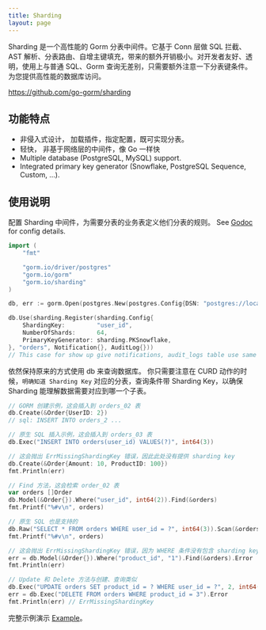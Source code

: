 ```yaml
---
title: Sharding
layout: page
---
```


Sharding 是一个高性能的 Gorm 分表中间件。它基于 Conn 层做 SQL 拦截、AST 解析、分表路由、自增主键填充，带来的额外开销极小。对开发者友好、透明，使用上与普通 SQL、Gorm 查询无差别，只需要额外注意一下分表键条件。 为您提供高性能的数据库访问。

https://github.com/go-gorm/sharding

## 功能特点

- 非侵入式设计， 加载插件，指定配置，既可实现分表。
- 轻快， 非基于网络层的中间件，像 Go 一样快
- Multiple database (PostgreSQL, MySQL) support.
- Integrated primary key generator (Snowflake, PostgreSQL Sequence, Custom, ...).

## 使用说明

配置 Sharding 中间件，为需要分表的业务表定义他们分表的规则。 See [Godoc](https://pkg.go.dev/gorm.io/sharding) for config details.

```go
import (
    "fmt"

    "gorm.io/driver/postgres"
    "gorm.io/gorm"
    "gorm.io/sharding"
)

db, err := gorm.Open(postgres.New(postgres.Config{DSN: "postgres://localhost:5432/sharding-db?sslmode=disable"))

db.Use(sharding.Register(sharding.Config{
    ShardingKey:         "user_id",
    NumberOfShards:      64,
    PrimaryKeyGenerator: sharding.PKSnowflake,
}, "orders", Notification{}, AuditLog{}))
// This case for show up give notifications, audit_logs table use same sharding rule.
```

依然保持原来的方式使用 db 来查询数据库。 你只需要注意在 CURD 动作的时候，`明确知道 Sharding Key` 对应的分表，查询条件带 Sharding Key，以确保 Sharding 能理解数据需要对应到哪一个子表。

```go
// GORM 创建示例，这会插入到 orders_02 表
db.Create(&Order{UserID: 2})
// sql: INSERT INTO orders_2 ...

// 原生 SQL 插入示例，这会插入到 orders_03 表
db.Exec("INSERT INTO orders(user_id) VALUES(?)", int64(3))

// 这会抛出 ErrMissingShardingKey 错误，因此此处没有提供 sharding key
db.Create(&Order{Amount: 10, ProductID: 100})
fmt.Println(err)

// Find 方法，这会检索 order_02 表
var orders []Order
db.Model(&Order{}).Where("user_id", int64(2)).Find(&orders)
fmt.Printf("%#v\n", orders)

// 原生 SQL 也是支持的
db.Raw("SELECT * FROM orders WHERE user_id = ?", int64(3)).Scan(&orders)
fmt.Printf("%#v\n", orders)

// 这会抛出 ErrMissingShardingKey 错误，因为 WHERE 条件没有包含 sharding key
err = db.Model(&Order{}).Where("product_id", "1").Find(&orders).Error
fmt.Println(err)

// Update 和 Delete 方法与创建、查询类似
db.Exec("UPDATE orders SET product_id = ? WHERE user_id = ?", 2, int64(3))
err = db.Exec("DELETE FROM orders WHERE product_id = 3").Error
fmt.Println(err) // ErrMissingShardingKey
```

完整示例演示 [Example](https://github.com/go-gorm/sharding/tree/main/examples)。
